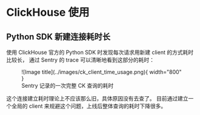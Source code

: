 # ClickHouse 使用


## Python SDK 新建连接耗时长

使用 ClickHouse 官方的 Python SDK 时发现每次请求用新建 client 的方式耗时比较长，
通过 Sentry 的 trace 可以清晰地看到这部分的耗时：

<figure markdown="span">
  ![Image title](../images/ck_client_time_usage.png){ width="800" }
  <figcaption>Sentry 记录的一次完整 CK 查询的耗时</figcaption>
</figure>

这个连接建立耗时理论上不应该那么旧，具体原因没有去查了。
目前通过建立一个全局的 client 来规避这个问题，上线后整体查询的耗时下降很多。
